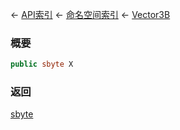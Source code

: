 ← [API索引](Api-Index) ← [命名空间索引](Namespace-Index) ← [Vector3B](VRageMath.Vector3B)

### 概要

```csharp
public sbyte X
```

### 返回

[sbyte](https://docs.microsoft.com/en-us/dotnet/api/System.SByte?view=netframework-4.6)

